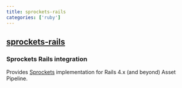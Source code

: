 ```yaml
---
title: sprockets-rails
categories: ['ruby']
---
```

## [sprockets-rails](https://github.com/rails/sprockets-rails)

### Sprockets Rails integration


Provides [Sprockets](https://github.com/rails/sprockets) implementation for Rails 4.x (and beyond) Asset Pipeline.

